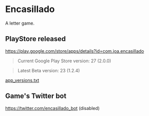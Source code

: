 # Encasillado

A letter game.

## PlayStore released

https://play.google.com/store/apps/details?id=com.joa.encasillado

 > Current Google Play Store version: 27 (2.0.0)
 
 > Latest Beta version: 23 (1.2.4)

[app_versions.txt](app_versions.txt) 

## Game's Twitter bot

https://twitter.com/encasillado_bot (disabled)